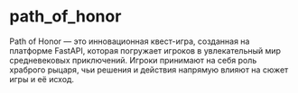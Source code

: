 # path_of_honor
Path of Honor — это инновационная квест-игра, созданная на платформе FastAPI, которая погружает игроков в увлекательный мир средневековых приключений. Игроки принимают на себя роль храброго рыцаря, чьи решения и действия напрямую влияют на сюжет игры и её исход.

